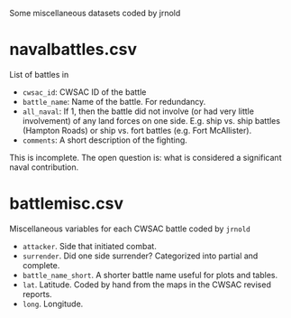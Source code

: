 Some miscellaneous datasets coded by jrnold

# navalbattles.csv

List of battles in

- `cwsac_id`: CWSAC ID of the battle
- `battle_name`: Name of the battle. For redundancy.
- `all_naval`: If 1, then the battle did not involve (or had very little involvement) of any land forces on one side. E.g. ship vs. ship battles (Hampton Roads) or ship vs. fort battles (e.g. Fort McAllister).
- `comments`: A short description of the fighting.

This is incomplete. The open question is: what is considered a significant naval contribution.

# battlemisc.csv

Miscellaneous variables for each CWSAC battle coded by ``jrnold``

- `attacker`. Side that initiated combat.
- `surrender`. Did one side surrender? Categorized into partial and complete.
- ``battle_name_short``. A shorter battle name useful for plots and tables.
- ``lat``. Latitude. Coded by hand from the maps in the CWSAC revised reports.
- ``long``. Longitude.
